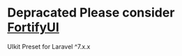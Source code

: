 # **Depracated** Please consider [FortifyUI](https://github.com/zacksmash/fortify-ui/)

UIkit Preset for Laravel ^7.x.x
